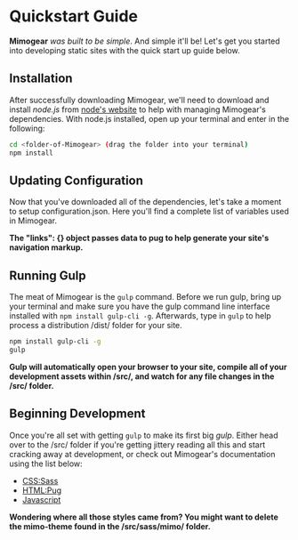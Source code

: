 # Quickstart Guide

**Mimogear** _was built to be simple_. And simple it'll be! Let's get you started into developing static sites with the quick start up guide below.

## Installation

After successfully downloading Mimogear, we'll need to download and install _node.js_ from [node's website](https://nodejs.org/en/) to help with managing Mimogear's dependencies. With node.js installed, open up your terminal and enter in the following:

```sh
cd <folder-of-Mimogear> (drag the folder into your terminal)
npm install
```

## Updating Configuration

Now that you've downloaded all of the dependencies, let's take a moment to setup configuration.json. Here you'll find a complete list of variables used in Mimogear.

**The "links": {} object passes data to pug to help generate your site's navigation markup.**

## Running Gulp

The meat of Mimogear is the `gulp` command. Before we run gulp, bring up your terminal and make sure you have the gulp command line interface installed with `npm install gulp-cli -g`. Afterwards, type in `gulp` to help process a distribution /dist/ folder for your site.

```sh
npm install gulp-cli -g
gulp
```

**Gulp will automatically open your browser to your site, compile all of your development assets within /src/, and watch for any file changes in the /src/ folder.**

## Beginning Development

Once you're all set with getting `gulp` to make its first big _gulp_. Either head over to the /src/ folder if you're getting jittery reading all this and start cracking away at development, or check out Mimogear's documentation using the list below:

* [CSS:Sass](https://github.com/mimoduo/mimogear/tree/master/docs/sass)
* [HTML:Pug](https://github.com/mimoduo/mimogear/tree/master/docs/pug)
* [Javascript](https://github.com/mimoduo/mimogear/tree/master/docs/javascript)

**Wondering where all those styles came from? You might want to delete the mimo-theme found in the /src/sass/mimo/ folder.**
